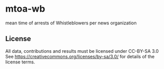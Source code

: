 # mtoa-wb
mean time of arrests of Whistleblowers per news organization

## License
All data, contributions and results must be licensed under CC-BY-SA 3.0
See https://creativecommons.org/licenses/by-sa/3.0/ for details of the license terms.
